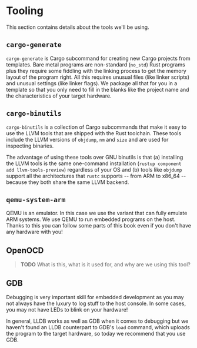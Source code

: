 # Tooling

This section contains details about the tools we'll be using.

## `cargo-generate`

`cargo-generate` is Cargo subcommand for creating new Cargo projects from
templates. Bare metal programs are non-standard (`no_std`) Rust programs plus
they require some fiddling with the linking process to get the memory layout of
the program right. All this requires unusual files (like linker scripts) and
unusual settings  (like linker flags). We package all that for you in a template
so that you only need to fill in the blanks like the project name and the
characteristics of your target hardware.

## `cargo-binutils`

`cargo-binutils` is a collection of Cargo subcommands that make it easy to use
the LLVM tools that are shipped with the Rust toolchain. These tools include the
LLVM versions of `objdump`, `nm` and `size` and are used for inspecting
binaries.

The advantage of using these tools over GNU binutils is that (a) installing the
LLVM tools is the same one-command installation (`rustup component add
llvm-tools-preview`) regardless of your OS and (b) tools like `objdump` support
all the architectures that `rustc` supports -- from ARM to x86_64 -- because
they both share the same LLVM backend.

## `qemu-system-arm`

QEMU is an emulator. In this case we use the variant that can fully emulate ARM
systems. We use QEMU to run embedded programs on the host. Thanks to this you
can follow some parts of this book even if you don't have any hardware with you!

## OpenOCD

> **TODO** What is this, what is it used for, and why are we using this tool?

## GDB

Debugging is very important skill for embedded development as you may not always
have the luxury to log stuff to the host console. In some cases, you may not
have LEDs to blink on your hardware!

In general, LLDB works as well as GDB when it comes to debugging but we haven't
found an LLDB counterpart to GDB's `load` command, which uploads the program to
the target hardware, so today we recommend that you use GDB.

